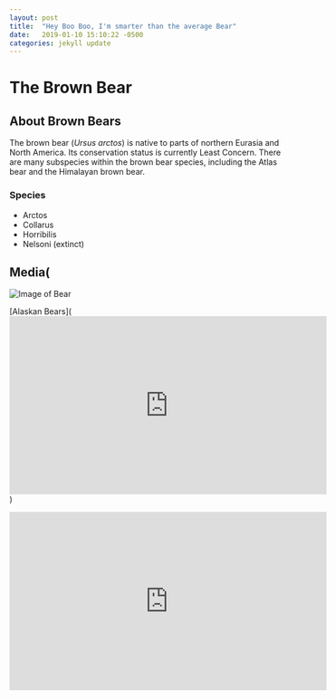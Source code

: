 ```yaml
---
layout: post
title:  "Hey Boo Boo, I'm smarter than the average Bear"
date:   2019-01-10 15:10:22 -0500
categories: jekyll update
---
```


# The Brown Bear

## About Brown Bears
The brown bear (*Ursus arctos*) is native to parts of northern Eurasia and North America. Its conservation status is currently Least Concern. There are many subspecies within the brown bear species, including the Atlas bear and the Himalayan brown bear.

### Species
- Arctos
- Collarus
- Horribilis
- Nelsoni (extinct)
      
  
## Media(
 
![Image of Bear](https://s3.amazonaws.com/codecademy-content/courses/web-101/web101-image_brownbear.jpg)

[Alaskan Bears](<iframe width="560" height="315" src="https://www.youtube.com/embed/sjheqLlQatc" frameborder="0" allow="accelerometer; autoplay; encrypted-media; gyroscope; picture-in-picture" allowfullscreen></iframe>)

<iframe width="560" height="315" src="https://www.youtube.com/embed/k5AwcMWb1Ns" frameborder="0" allow="accelerometer; autoplay; encrypted-media; gyroscope; picture-in-picture" allowfullscreen></iframe>
